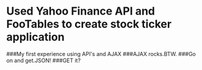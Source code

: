 # Used Yahoo Finance API and FooTables to create stock ticker application 
###My first experience using API's and AJAX
###AJAX rocks.BTW.
###Go on and get.JSON! 
###GET it?
